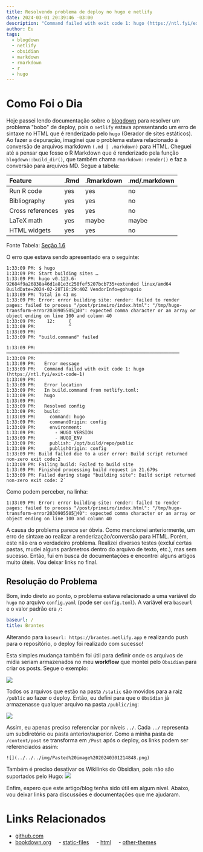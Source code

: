 ```yaml
---
title: Resolvendo problema de deploy no hugo e netlify
date: 2024-03-01 20:39:46 -03:00
description: "Command failed with exit code 1: hugo (https://ntl.fyi/exit-code-1)"
author: Eu
tags:
  - blogdown
  - netlify
  - obsidian
  - markdown
  - rmarkdown
  - r
  - hugo
---
```

# Como Foi o Dia

Hoje passei lendo documentação sobre o [blogdown](https://github.com/rstudio/blogdown) para resolver um problema "bobo" de deploy, pois o `netlify` estava apresentando um erro de sintaxe no HTML que é renderizado pelo `hugo` (Gerador de sites estáticos). Ao fazer a depuração, imaginei que o problema estava relacionado à conversão de arquivos markdown `(.md | .markdown)` para HTML. Cheguei até a pensar que fosse o R Markdown que é renderizado pela função `blogdown::build_dir()`, que também chama `rmarkdown::render()` e faz a conversão para arquivos MD. Segue a tabela:

| Feature          | .Rmd | .Rmarkdown | .md/.markdown |
| :--------------- | :--- | :--------- | :------------ |
| Run R code       | yes  | yes        | no            |
| Bibliography     | yes  | yes        | no            |
| Cross references | yes  | yes        | no            |
| LaTeX math       | yes  | maybe      | maybe         |
| HTML widgets     | yes  | yes        | no            |
Fonte Tabela: [Seção 1.6](https://bookdown.org/yihui/blogdown/output-format.html#output-format)

O erro que estava sendo apresentado era o seguinte:

```
1:33:09 PM: $ hugo
1:33:09 PM: Start building sites …
1:33:09 PM: hugo v0.123.6-92684f9a26838a46d1a81e3c250fef5207bcb735+extended linux/amd64 BuildDate=2024-02-28T18:29:40Z VendorInfo=gohugoio
1:33:09 PM: Total in 41 ms
1:33:09 PM: Error: error building site: render: failed to render pages: failed to process "/post/primeiro/index.html": "/tmp/hugo-transform-error2030905505💯40": expected comma character or an array or object ending on line 100 and column 40
1:33:09 PM:    12:     {
1:33:09 PM:            ^
1:33:09 PM: ​
1:33:09 PM: "build.command" failed                                        
1:33:09 PM: ────────────────────────────────────────────────────────────────
1:33:09 PM: ​
1:33:09 PM:   Error message
1:33:09 PM:   Command failed with exit code 1: hugo (https://ntl.fyi/exit-code-1)
1:33:09 PM: ​
1:33:09 PM:   Error location
1:33:09 PM:   In build.command from netlify.toml:
1:33:09 PM:   hugo
1:33:09 PM: ​
1:33:09 PM:   Resolved config
1:33:09 PM:   build:
1:33:09 PM:     command: hugo
1:33:09 PM:     commandOrigin: config
1:33:09 PM:     environment:
1:33:09 PM:       - HUGO_VERSION
1:33:09 PM:       - HUGO_ENV
1:33:09 PM:     publish: /opt/build/repo/public
1:33:09 PM:     publishOrigin: config
1:33:09 PM: Build failed due to a user error: Build script returned non-zero exit code:2
1:33:09 PM: Failing build: Failed to build site
1:33:09 PM: Finished processing build request in 21.679s
1:33:09 PM: Failed during stage "building site": Build script returned non-zero exit code: 2´
```

Como podem perceber, na linha:

```
1:33:09 PM: Error: error building site: render: failed to render pages: failed to process "/post/primeiro/index.html": "/tmp/hugo-transform-error2030905505💯40": expected comma character or an array or object ending on line 100 and column 40
```

A causa do problema parece ser óbvia. Como mencionei anteriormente, um erro de sintaxe ao realizar a renderização/conversão para HTML. Porém, este não era o verdadeiro problema. Realizei diversos testes (excluí certas pastas, mudei alguns parâmetros dentro do arquivo de texto, etc.), mas sem sucesso. Então, fui em busca de documentações e encontrei alguns artigos muito úteis. Vou deixar links no final.
## Resolução do Problema

Bom, indo direto ao ponto, o problema estava relacionado a uma variável do `hugo` no arquivo `config.yaml` (pode ser `config.toml`). A variável era `baseurl` e o valor padrão era `/`:

```yaml
baseurl: /
title: Brantes
```

Alterando para `baseurl: https://brantes.netlify.app` e realizando push para o repositório, o deploy foi realizado com sucesso!

Esta simples mudança também foi útil para definir onde os arquivos de mídia seriam armazenados no meu **workflow** que montei pelo ``Obsidian`` para criar os posts. Segue o exemplo:

![](../../../img/Pasted%20image%2020240301214848.png)

Todos os arquivos que estão na pasta `/static` são movidos para a raiz `/public` ao fazer o deploy. Então, eu defini para que o ``Obsidian`` já armazenasse qualquer arquivo na pasta `/public/img`:

![](../../../img/Pasted%20image%2020240301220312.png)

Assim, eu apenas preciso referenciar por níveis `../`. Cada `../` representa um subdiretório ou pasta anterior/superior. Como a minha pasta de `/content/post` se transforma em `/Post` após o deploy, os links podem ser referenciados assim:

```
![](../../../img/Pasted%20image%2020240301214848.png)
```

Também é preciso desativar os Wikilinks do Obsidian, pois não são suportados pelo Hugo:
![](../../../img/Pasted%20image%2020240301220810.png)

Enfim, espero que este artigo/blog tenha sido útil em algum nível. Abaixo, vou deixar links para discussões e documentações que me ajudaram.

# Links Relacionados

- [github.com](https://github.com/rstudio/blogdown/issues/45)
- [bookdown.org](https://bookdown.org)
    - [static-files](https://bookdown.org/yihui/blogdown/static-files.html)
    - [html](https://bookdown.org/yihui/blogdown/html.html)
    - [other-themes](https://bookdown.org/yihui/blogdown)